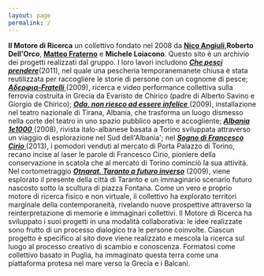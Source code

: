 ```yaml
---
layout: page
permalink: /
---
```

**Il Motore di Ricerca** un collettivo fondato nel 2008 da <a class="gold" href="http://www.nicoangiuli.com/">**Nico Angiuli**</a>,**Roberto Dell'Orco**, <a class="gold" href=" http://atelierquartino.com/">**Matteo Fraterno**</a> e **Michele Loiacono**. Questo sito è un archivio dei progetti realizzati dal gruppo. 
I loro lavori includono <a class="gold" href="/che-pesci-prendere">_**Che pesci prendere**_</a>(2011), nel quale una pescheria temporanemanete chiusa è stata reutilizzata per raccogliere le storie di persone con un cognome di pesce;  <a class="gold" href="/adelfia-fratelli">_**Aδερφια-Fratelli**_ </a>(2009), ricerca e video performance collettiva sulla ferrovia costruita in Grecia da Evaristo de Chirico (padre di Alberto Savino e Giorgio de Chirico);  <a class="gold" href="/oda">_**Oda, non riesco ad essere infelice**_ </a>(2009), installazione nel teatro nazionale di Tirana, Albania, che trasforma un luogo dismesso nella corte del teatro in uno spazio pubblico aperto e accogliente; <a class="gold" href="/albania1e1000">_**Albania 1e1000**_ </a>(2008), rivista italo-albanese basata a Torino sviluppata attraverso un viaggio di esplorazione nel Sud dell'Albania'; nel <a class="gold" href="sogno-francesco-cirio">_**Sogno di Francesco Cirio**_ </a>(2013), i pomodori venduti al mercato di Porta Palazzo di Torino, recano incise al laser le parole di Francesco Cirio, pioniere della conservazione in scatola che al mercato di Torino cominciò la sua attività. Nel cortometraggio <a class="gold" href="/otnarat">_**Otnarat. Taranto a futuro inverso**_</a> (2009), viene esplorato il presente della città di Taranto e un immaginario scenario futuro nascosto sotto la scultura di piazza Fontana. Come un vero e proprio motore di ricerca fisico e non virtuale, il collettivo ha explorato territori marginale della contemporaneità, rivelando nuove prospettive attraverso la reinterpretazione di memorie e immaginari collettivi.  Il Motore di Ricerca ha sviluppato i suoi progetti in una modalità collaborativa: le idee realizzate sono frutto di un processo dialogico tra le persone coinvolte. Ciascun progetto è specifico al sito dove viene realizzato e mescola la ricerca sul luogo al processo creativo di scambio e conoscenza. Formatosi come collettivo basato in Puglia, ha immaginato questa terra come una piattaforma protesa nel mare verso la Grecia e i Balcani. 

